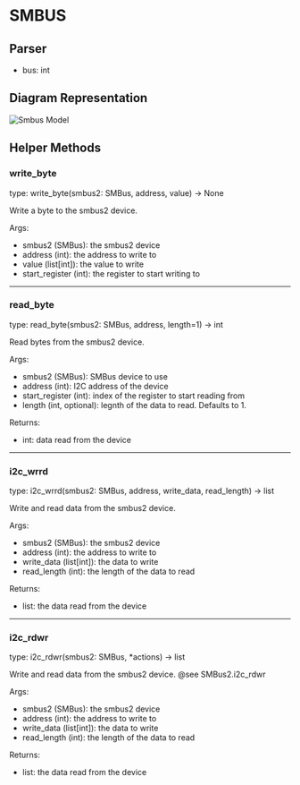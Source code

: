 # SMBUS

## Parser

- bus: int

## Diagram Representation
![Smbus Model](https://github.com/user-attachments/assets/46b97e53-46e2-44da-8a7e-11f1bd9a8b7f)

## Helper Methods

### write_byte
type: write_byte(smbus2: SMBus, address, value) -> None

Write a byte to the smbus2 device.

Args:
  - smbus2 (SMBus): the smbus2 device
  - address (int): the address to write to
  - value (list[int]): the value to write
  - start_register (int): the register to start writing to

---
### read_byte
type: read_byte(smbus2: SMBus, address, length=1) -> int

Read bytes from the smbus2 device.

Args:
  - smbus2 (SMBus): SMBus device to use
  - address (int): I2C address of the device
  - start_register (int): index of the register to start reading from
  - length (int, optional): legnth of the data to read. Defaults to 1.

Returns:
  - int: data read from the device

---
### i2c_wrrd
type: i2c_wrrd(smbus2: SMBus, address, write_data, read_length) -> list

Write and read data from the smbus2 device.

Args:
  - smbus2 (SMBus): the smbus2 device
  - address (int): the address to write to
  - write_data (list[int]): the data to write
  - read_length (int): the length of the data to read

Returns:
  - list: the data read from the device

---
### i2c_rdwr
type: i2c_rdwr(smbus2: SMBus, *actions) -> list

Write and read data from the smbus2 device. 
@see SMBus2.i2c_rdwr

Args:
  - smbus2 (SMBus): the smbus2 device
  - address (int): the address to write to
  - write_data (list[int]): the data to write
  - read_length (int): the length of the data to read

Returns:
  - list: the data read from the device

